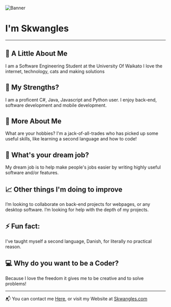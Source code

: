 ![Banner](https://i.ibb.co/sKJsN59/bannerimage.jpg)


# **I'm Skwangles**

---

## :bust_in_silhouette: A Little About Me
   I am a Software Engineering Student at the University Of Waikato
   I love the internet, technology, cats and making solutions

## :muscle: My Strengths?
 I am a proficent C#, Java, Javascript and Python user.
 I enjoy back-end, software development and mobile development.

## :speech_balloon: More About Me
  What are your hobbies?
  I'm a jack-of-all-trades who has picked up some useful skills, like learning a second language and how to code!
## :briefcase: What's your dream job?
  My dream job is to help make people's jobs easier by writing highly useful software and/or features.

## :chart_with_upwards_trend: Other things I'm doing to improve
I’m looking to collaborate on back-end projects for webpages, or any desktop software.
I’m looking for help with the depth of my projects.

## ⚡ Fun fact: 
I've taught myself a second language, Danish, for literally no practical reason.

## :computer: Why do you want to be a Coder?</h2>
  Because I love the freedom it gives me to be creative and to solve problems!

---

:mailbox_with_mail: You can contact me [Here](mailto:skwangles@gmail.com?subject=Contacting%20You%20From%20Github!), or visit my Website at [Skwangles.com](Skwangles.com)

